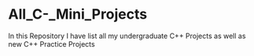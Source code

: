 # All_C-_Mini_Projects
In this Repository I have list all my undergraduate C++ Projects as well as new C++ Practice Projects
